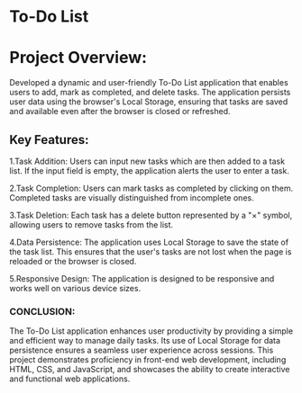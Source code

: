 # To-Do List
<H1>Project Overview:</H1>

Developed a dynamic and user-friendly To-Do List application that enables users to add, mark as completed, and delete tasks.
The application persists user data using the browser's Local Storage, ensuring that tasks are saved and available even after the browser is closed or refreshed.

<H2>Key Features:</H2>

1.Task Addition: Users can input new tasks which are then added to a task list. If the input field is empty, the application alerts the user to enter a task.

2.Task Completion: Users can mark tasks as completed by clicking on them. Completed tasks are visually distinguished from incomplete ones.

3.Task Deletion: Each task has a delete button represented by a "×" symbol, allowing users to remove tasks from the list.

4.Data Persistence: The application uses Local Storage to save the state of the task list. This ensures that the user's tasks are not lost when the page is reloaded or the browser is closed.

5.Responsive Design: The application is designed to be responsive and works well on various device sizes.

<h3>CONCLUSION:</h3>
The To-Do List application enhances user productivity by providing a simple and efficient way to manage daily tasks. Its use of Local Storage for data persistence ensures a seamless user experience across sessions. This project demonstrates proficiency in front-end web development, including HTML, CSS, and JavaScript, and showcases the ability to create interactive and functional web applications.









